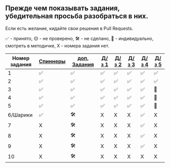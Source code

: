 
## Прежде чем показывать задания, убедительная просьба разобраться в них.
Если есть желание, кидайте свои решения в Pull Requests.

✅ - принято, 🟡 - не проверено, 🛠️ - не сделано, 🧠 - индивидуально, смотреть в методичке, X - номера задания нет.


| Номер задания |[Спиннеры](https://github.com/QuasyStellar/IKBO-32-23-PROCPROG/tree/main/SPINNERS)|[доп. Задания](https://github.com/QuasyStellar/IKBO-32-23-PROCPROG/tree/main/DOPOLNITELNO) |[Д/з 1](https://github.com/QuasyStellar/IKBO-32-23-PROCPROG/tree/main/HW1) | [Д/з 2](https://github.com/QuasyStellar/IKBO-32-23-PROCPROG/tree/main/HW2) | [Д/з 3](https://github.com/QuasyStellar/IKBO-32-23-PROCPROG/tree/main/HW3) | [Д/з 4](https://github.com/QuasyStellar/IKBO-32-23-PROCPROG/tree/main/HW4)|[Д/з 5](https://github.com/QuasyStellar/IKBO-32-23-PROCPROG/tree/main/HW5)|
| ------------- | ------------- | ------------- | ------------- | ------------- | ------------- | ------------- | ------------- |
| 1 |✅|✅ |✅ | ✅ | ✅ | ✅ |✅ |
| 2 |✅|✅ |✅ | ✅ | ✅ | ✅| ✅ |
| 3 |✅|✅ |✅ | ✅ | ✅ | ✅ |🧠 |
| 4 |✅|✅ |✅ | ✅ | ✅ |✅|🧠 |
| 5 |✅|✅ |✅ | ✅ | ✅| ✅|🧠 |
| 6/Шарики | ✅ |🛠️ | X | X |X | ✅ |X |
| 7 | X |🛠️ | X | X | X |✅ |X |
| 8 | X |🛠️ | X | X | X |✅ |X |
| 9 | X |🛠️ | X | X | X |✅ |X |
| 10 | X |🛠️ | X | X |X | X |X |

